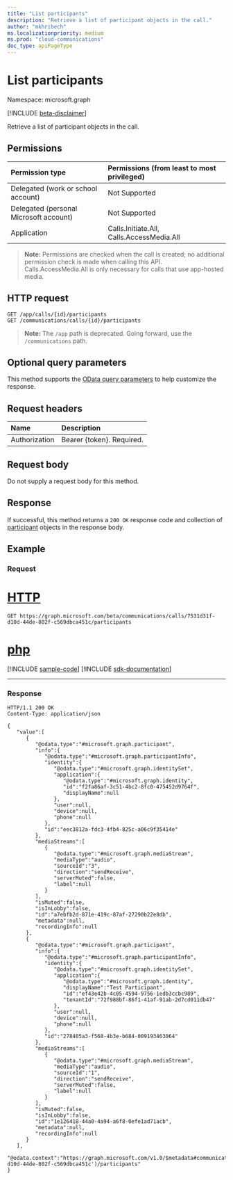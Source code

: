 ```yaml
---
title: "List participants"
description: "Retrieve a list of participant objects in the call."
author: "mkhribech"
ms.localizationpriority: medium
ms.prod: "cloud-communications"
doc_type: apiPageType
---
```


# List participants

Namespace: microsoft.graph

[!INCLUDE [beta-disclaimer](../../includes/beta-disclaimer.md)]

Retrieve a list of participant objects in the call.

## Permissions

| Permission type | Permissions (from least to most privileged) |
| :-------------- | :------------------------------------------ |
| Delegated (work or school account)     | Not Supported        |
| Delegated (personal Microsoft account) | Not Supported        |
| Application     | Calls.Initiate.All, Calls.AccessMedia.All  |

> **Note:** Permissions are checked when the call is created; no additional permission check is made when calling this API. Calls.AccessMedia.All is only necessary for calls that use app-hosted media.

## HTTP request

<!-- { "blockType": "ignored" } -->

```http
GET /app/calls/{id}/participants
GET /communications/calls/{id}/participants
```
> **Note:** The `/app` path is deprecated. Going forward, use the `/communications` path.

## Optional query parameters

This method supports the [OData query parameters](/graph/query-parameters) to help customize the response.

## Request headers

| Name          | Description               |
|:--------------|:--------------------------|
| Authorization | Bearer {token}. Required. |

## Request body

Do not supply a request body for this method.

## Response

If successful, this method returns a `200 OK` response code and collection of [participant](../resources/participant.md) objects in the response body.

## Example

### Request

# [HTTP](#tab/http)
<!-- {
  "blockType": "request",
  "name": "get-participants"
}-->

```msgraph-interactive
GET https://graph.microsoft.com/beta/communications/calls/7531d31f-d10d-44de-802f-c569dbca451c/participants
```

# [php](#tab/php)
[!INCLUDE [sample-code](../includes/snippets/php/get-participants-php-snippets.md)]
[!INCLUDE [sdk-documentation](../includes/snippets/snippets-sdk-documentation-link.md)]

---

<!-- markdownlint-disable MD024 -->

### Response

<!-- {
  "blockType": "response",
  "@odata.type": "microsoft.graph.participant",
  "isCollection": true,
  "truncated": true
}-->
```http
HTTP/1.1 200 OK
Content-Type: application/json

{
   "value":[
      {
         "@odata.type":"#microsoft.graph.participant",
         "info":{
            "@odata.type":"#microsoft.graph.participantInfo",
            "identity":{
               "@odata.type":"#microsoft.graph.identitySet",
               "application":{
                  "@odata.type":"#microsoft.graph.identity",
                  "id":"f2fa86af-3c51-4bc2-8fc0-475452d9764f",
                  "displayName":null
               },
               "user":null,
               "device":null,
               "phone":null
            },
            "id":"eec3812a-fdc3-4fb4-825c-a06c9f35414e"
         },
         "mediaStreams":[
            {
               "@odata.type":"#microsoft.graph.mediaStream",
               "mediaType":"audio",
               "sourceId":"3",
               "direction":"sendReceive",
               "serverMuted":false,
               "label":null
            }
         ],
         "isMuted":false,
         "isInLobby":false,
         "id":"a7ebfb2d-871e-419c-87af-27290b22e8db",
         "metadata":null,
         "recordingInfo":null
      },
      {
         "@odata.type":"#microsoft.graph.participant",
         "info":{
            "@odata.type":"#microsoft.graph.participantInfo",
            "identity":{
               "@odata.type":"#microsoft.graph.identitySet",
               "application":{
                  "@odata.type":"#microsoft.graph.identity",
                  "displayName":"Test Participant",
                  "id":"ef43e42b-4c05-4594-9756-1edb3ccbc989",
                  "tenantId":"72f988bf-86f1-41af-91ab-2d7cd011db47"
               },
               "user":null,
               "device":null,
               "phone":null
            },
            "id":"278405a3-f568-4b3e-b684-009193463064"
         },
         "mediaStreams":[
            {
               "@odata.type":"#microsoft.graph.mediaStream",
               "mediaType":"audio",
               "sourceId":"1",
               "direction":"sendReceive",
               "serverMuted":false,
               "label":null
            }
         ],
         "isMuted":false,
         "isInLobby":false,
         "id":"1e126418-44a0-4a94-a6f8-0efe1ad71acb",
         "metadata":null,
         "recordingInfo":null
      }
   ],
   "@odata.context":"https://graph.microsoft.com/v1.0/$metadata#communications/calls('7531d31f-d10d-44de-802f-c569dbca451c')/participants"
}

```
<!-- uuid: 8fcb5dbc-d5aa-4681-8e31-b001d5168d79
2015-10-25 14:57:30 UTC -->
<!--
{
  "type": "#page.annotation",
  "description": "List participants",
  "keywords": "",
  "section": "documentation",
  "tocPath": "",
  "suppressions": [
  ]
}
-->


